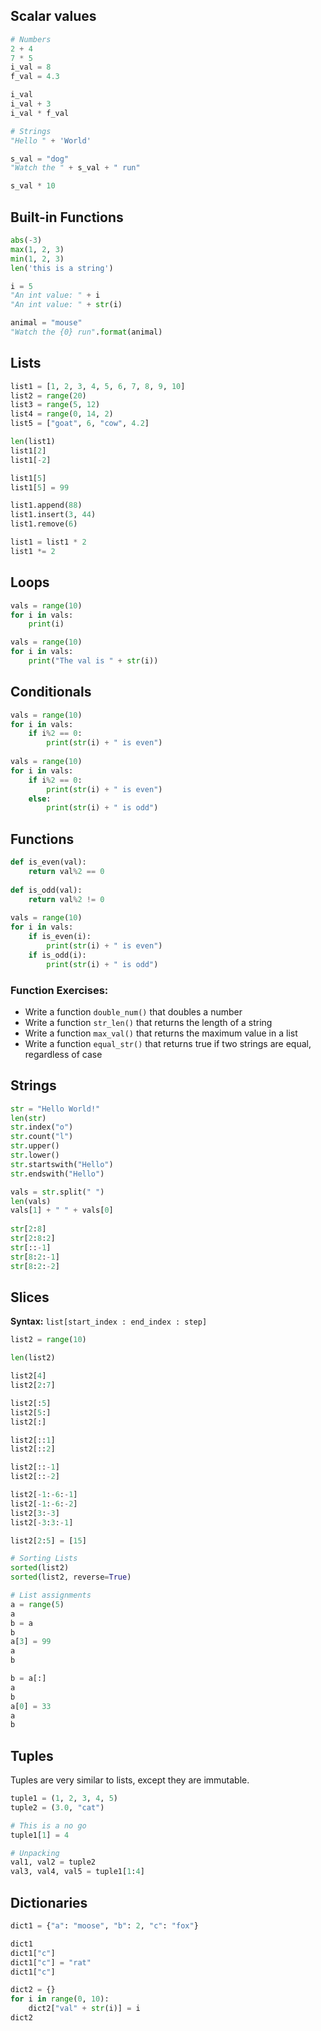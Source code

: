 ## Scalar values

```python
# Numbers
2 + 4
7 * 5
i_val = 8
f_val = 4.3

i_val
i_val + 3
i_val * f_val

# Strings
"Hello " + 'World'

s_val = "dog"
"Watch the " + s_val + " run"

s_val * 10
```

## Built-in Functions

```python
abs(-3)
max(1, 2, 3)
min(1, 2, 3)
len('this is a string')

i = 5
"An int value: " + i
"An int value: " + str(i)

animal = "mouse"
"Watch the {0} run".format(animal)
```

## Lists

```python
list1 = [1, 2, 3, 4, 5, 6, 7, 8, 9, 10]
list2 = range(20)
list3 = range(5, 12)
list4 = range(0, 14, 2)
list5 = ["goat", 6, "cow", 4.2]

len(list1)
list1[2]
list1[-2]

list1[5]
list1[5] = 99

list1.append(88)
list1.insert(3, 44)
list1.remove(6)

list1 = list1 * 2
list1 *= 2
```

## Loops

```python
vals = range(10)
for i in vals:
    print(i)

vals = range(10)
for i in vals:
    print("The val is " + str(i))
```

## Conditionals

```python
vals = range(10)
for i in vals:
    if i%2 == 0:
        print(str(i) + " is even")
      
vals = range(10)
for i in vals:
    if i%2 == 0:
        print(str(i) + " is even")
    else:
        print(str(i) + " is odd")
```

## Functions

```python
def is_even(val):
    return val%2 == 0
      
def is_odd(val):
    return val%2 != 0
       
vals = range(10)
for i in vals:
    if is_even(i):
        print(str(i) + " is even")
    if is_odd(i):
        print(str(i) + " is odd")
```

### Function Exercises: 
* Write a function `double_num()` that doubles a number
* Write a function `str_len()` that returns the length of a string
* Write a function `max_val()` that returns the maximum value in a list
* Write a function `equal_str()` that returns true if two strings are equal, regardless of case


## Strings

```python
str = "Hello World!"
len(str)
str.index("o")
str.count("l")
str.upper()
str.lower()
str.startswith("Hello")
str.endswith("Hello")

vals = str.split(" ")
len(vals)
vals[1] + " " + vals[0]
 
str[2:8]
str[2:8:2]
str[::-1]
str[8:2:-1]
str[8:2:-2]
```

## Slices

**Syntax:** `list[start_index : end_index : step]`

```python
list2 = range(10)

len(list2)

list2[4]
list2[2:7]

list2[:5]
list2[5:]
list2[:]

list2[::1]
list2[::2]

list2[::-1]
list2[::-2]

list2[-1:-6:-1]
list2[-1:-6:-2]
list2[3:-3]
list2[-3:3:-1]

list2[2:5] = [15]

# Sorting Lists
sorted(list2)
sorted(list2, reverse=True)

# List assignments
a = range(5)
a
b = a
b
a[3] = 99
a
b

b = a[:]
a
b
a[0] = 33
a
b
```


## Tuples

Tuples are very similar to lists, except they are immutable.

```python
tuple1 = (1, 2, 3, 4, 5)
tuple2 = (3.0, "cat")

# This is a no go
tuple1[1] = 4

# Unpacking 
val1, val2 = tuple2
val3, val4, val5 = tuple1[1:4]
```

## Dictionaries

```python
dict1 = {"a": "moose", "b": 2, "c": "fox"}

dict1
dict1["c"]
dict1["c"] = "rat"
dict1["c"]

dict2 = {}
for i in range(0, 10):
    dict2["val" + str(i)] = i
dict2
```
